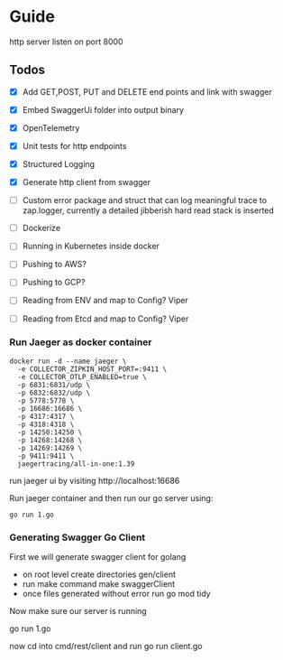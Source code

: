 # Guide

http server listen on port 8000

## Todos

- [x] Add GET,POST, PUT and DELETE end points and link with swagger
- [x] Embed SwaggerUi folder into output binary
- [x] OpenTelemetry
- [x] Unit tests for http endpoints
- [x] Structured Logging
- [x] Generate http client from swagger
- [ ] Custom error package and struct that can log meaningful trace to zap.logger, currently a detailed jibberish hard read stack is inserted
- [ ] Dockerize
- [ ] Running in Kubernetes inside docker
- [ ] Pushing to AWS?
- [ ] Pushing to GCP?
- [ ] Reading from ENV and map to Config? Viper
- [ ] Reading from Etcd and map to Config? Viper


### Run Jaeger as docker container
```
docker run -d --name jaeger \
  -e COLLECTOR_ZIPKIN_HOST_PORT=:9411 \
  -e COLLECTOR_OTLP_ENABLED=true \
  -p 6831:6831/udp \
  -p 6832:6832/udp \
  -p 5778:5778 \
  -p 16686:16686 \
  -p 4317:4317 \
  -p 4318:4318 \
  -p 14250:14250 \
  -p 14268:14268 \
  -p 14269:14269 \
  -p 9411:9411 \
  jaegertracing/all-in-one:1.39
  ```
run jaeger ui by visiting http://localhost:16686

Run jaeger container and then run our go server using:

```
go run 1.go
```


### Generating Swagger Go Client

First we will generate swagger client for golang
* on root level create directories gen/client
* run make command make swaggerClient
* once files generated without error run go mod tidy

Now make sure our server is running 

go run 1.go

now cd into cmd/rest/client and run go run client.go
